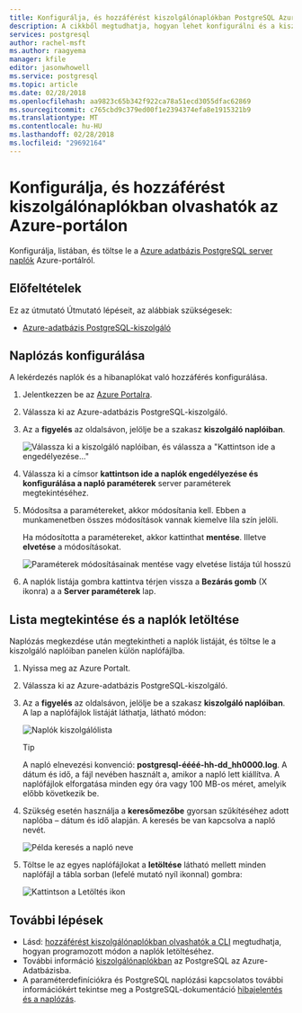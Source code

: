 ```yaml
---
title: Konfigurálja, és hozzáférést kiszolgálónaplókban PostgreSQL Azure-portálon
description: A cikkből megtudhatja, hogyan lehet konfigurálni és a kiszolgálói naplók az Azure-adatbázis hozzáférését az Azure portálról PostgreSQL.
services: postgresql
author: rachel-msft
ms.author: raagyema
manager: kfile
editor: jasonwhowell
ms.service: postgresql
ms.topic: article
ms.date: 02/28/2018
ms.openlocfilehash: aa9823c65b342f922ca78a51ecd3055dfac62869
ms.sourcegitcommit: c765cbd9c379ed00f1e2394374efa8e1915321b9
ms.translationtype: MT
ms.contentlocale: hu-HU
ms.lasthandoff: 02/28/2018
ms.locfileid: "29692164"
---
```

# <a name="configure-and-access-server-logs-in-the-azure-portal"></a>Konfigurálja, és hozzáférést kiszolgálónaplókban olvashatók az Azure-portálon

Konfigurálja, listában, és töltse le a [Azure adatbázis PostgreSQL server naplók](concepts-server-logs.md) Azure-portálról.

## <a name="prerequisites"></a>Előfeltételek
Ez az útmutató Útmutató lépéseit, az alábbiak szükségesek:
- [Azure-adatbázis PostgreSQL-kiszolgáló](quickstart-create-server-database-portal.md)

## <a name="configure-logging"></a>Naplózás konfigurálása
A lekérdezés naplók és a hibanaplókat való hozzáférés konfigurálása. 

1. Jelentkezzen be az [Azure Portalra](http://portal.azure.com/).

2. Válassza ki az Azure-adatbázis PostgreSQL-kiszolgáló.

3. Az a **figyelés** az oldalsávon, jelölje be a szakasz **kiszolgáló naplóiban**. 

   ![Válassza ki a kiszolgáló naplóiban, és válassza a "Kattintson ide a engedélyezése..."](./media/howto-configure-server-logs-in-portal/1-select-server-logs-configure.png)

4. Válassza ki a címsor **kattintson ide a naplók engedélyezése és konfigurálása a napló paraméterek** server paraméterek megtekintéséhez.

5. Módosítsa a paramétereket, akkor módosítania kell. Ebben a munkamenetben összes módosítások vannak kiemelve lila szín jelöli.

   Ha módosította a paramétereket, akkor kattinthat **mentése**. Illetve **elvetése** a módosításokat. 

   ![Paraméterek módosításainak mentése vagy elvetése listája túl hosszú](./media/howto-configure-server-logs-in-portal/3-save-discard.png)

6. A naplók listája gombra kattintva térjen vissza a **Bezárás gomb** (X ikonra) a a **Server paraméterek** lap.

## <a name="view-list-and-download-logs"></a>Lista megtekintése és a naplók letöltése
Naplózás megkezdése után megtekintheti a naplók listáját, és töltse le a kiszolgáló naplóiban panelen külön naplófájlba. 

1. Nyissa meg az Azure Portalt.

2. Válassza ki az Azure-adatbázis PostgreSQL-kiszolgáló.

3. Az a **figyelés** az oldalsávon, jelölje be a szakasz **kiszolgáló naplóiban**. A lap a naplófájlok listáját láthatja, látható módon:

   ![Naplók kiszolgálólista](./media/howto-configure-server-logs-in-portal/4-server-logs-list.png)

   > [!TIP]
   > A napló elnevezési konvenció: **postgresql-éééé-hh-dd_hh0000.log**. A dátum és idő, a fájl nevében használt a, amikor a napló lett kiállítva. A naplófájlok elforgatása minden egy óra vagy 100 MB-os méret, amelyik előbb következik be.

4. Szükség esetén használja a **keresőmezőbe** gyorsan szűkítéséhez adott naplóba – dátum és idő alapján. A keresés be van kapcsolva a napló nevét.

   ![Példa keresés a napló neve](./media/howto-configure-server-logs-in-portal/5-search.png)

5. Töltse le az egyes naplófájlokat a **letöltése** látható mellett minden naplófájl a tábla sorban (lefelé mutató nyíl ikonnal) gombra:

   ![Kattintson a Letöltés ikon](./media/howto-configure-server-logs-in-portal/6-download.png)

## <a name="next-steps"></a>További lépések
- Lásd: [hozzáférést kiszolgálónaplókban olvashatók a CLI](howto-configure-server-logs-using-cli.md) megtudhatja, hogyan programozott módon a naplók letöltéséhez.
- További információ [kiszolgálónaplókban](concepts-server-logs.md) az PostgreSQL az Azure-Adatbázisba. 
- A paraméterdefiníciókra és PostgreSQL naplózási kapcsolatos további információkért tekintse meg a PostgreSQL-dokumentáció [hibajelentés és a naplózás](https://www.postgresql.org/docs/current/static/runtime-config-logging.html).


